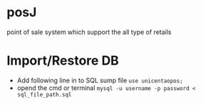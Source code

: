 # posJ
point of sale system which support the all type of retails 


# Import/Restore DB
- Add following line in to SQL sump file
 `use unicentaopos;`
- opend the cmd or terminal
`mysql -u username -p password < sql_file_path.sql`
